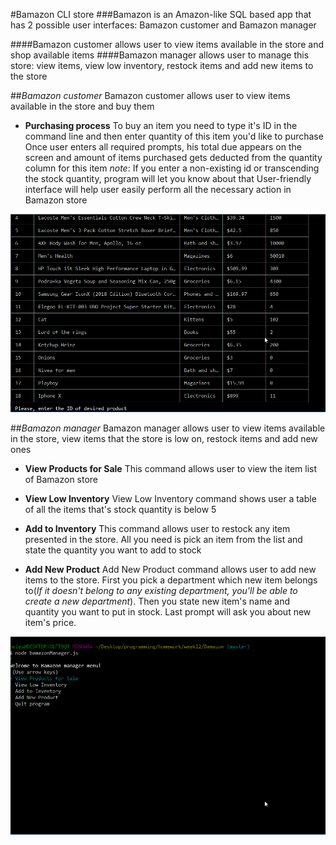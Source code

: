 #Bamazon CLI store
###Bamazon is an Amazon-like SQL based app that has 2 possible user interfaces: Bamazon customer and Bamazon manager

####Bamazon customer allows user to view items available in the store and shop available items
####Bamazon manager allows user to manage this store: view items, view low inventory, restock items and add new items to the store

##_Bamazon customer_
Bamazon customer allows user to view items available in the store and buy them

* **Purchasing process** 
To buy an item you need to type it's ID in the command line and then enter quantity of this item you'd like to purchase
Once user enters all required prompts, his total due appears on the screen and amount of items purchased gets deducted from 
the quantity column for this item
_note_: If you enter a non-existing id or transcending the stock quantity, program will let you know about that
User-friendly interface will help user easily perform all the necessary action in Bamazon store

![Bamazon Customer](assets/readme/customer.gif)

##_Bamazon manager_
Bamazon manager allows user to view items available in the store, view items that the store is low on, restock items and add new ones

* **View Products for Sale**
This command allows user to view the item list of Bamazon store

* **View Low Inventory**
View Low Inventory command shows user a table of all the items that's stock quantity is below 5

* **Add to Inventory**
This command allows user to restock any item presented in the store. All you need is pick an item from the list and state the quantity
you want to add to stock

* **Add New Product**
Add New Product command allows user to add new items to the store. First you pick a department which new item belongs to(_If it doesn't
belong to any existing department, you'll be able to create a new department_). Then you state new item's name and quantity 
you want to put in stock. Last prompt will ask you about new item's price.

![Bamazon Manager](assets/readme/manager.gif)